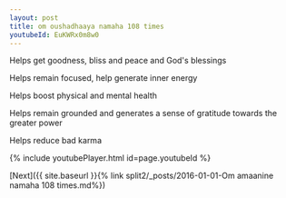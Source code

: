 ```yaml
---
layout: post
title: om oushadhaaya namaha 108 times
youtubeId: EuKWRx0m8w0
---
```

 
 
Helps get goodness, bliss and peace and God's blessings
 
Helps remain focused, help generate inner energy 
 
Helps boost physical and mental health 
 
Helps remain grounded and generates a sense of gratitude towards the greater power 
 
Helps reduce bad karma
 
 
 
 


{% include youtubePlayer.html id=page.youtubeId %}
 
[Next]({{ site.baseurl }}{% link  split2/_posts/2016-01-01-Om amaanine namaha 108 times.md%})
 

